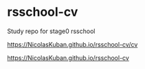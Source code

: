 # rsschool-cv
Study repo for stage0 rsschool

https://NicolasKuban.github.io/rsschool-cv/cv

https://NicolasKuban.github.io/rsschool-cv
